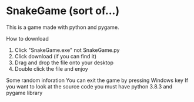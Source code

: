 # SnakeGame (sort of...)
This is a game made with python and pygame.

How to download 
  1. Click "SnakeGame.exe" not SnakeGame.py
  2. Click download (if you can find it)
  3. Drag and drop the file onto your desktop
  4. Double click the file and enjoy

Some random inforation
  You can exit the game by pressing Windows key
  If you want to look at the source code you must have python 3.8.3 and pygame library
